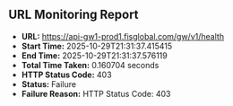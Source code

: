 ## URL Monitoring Report

- **URL:** https://api-gw1-prod1.fisglobal.com/gw/v1/health
- **Start Time:** 2025-10-29T21:31:37.415415
- **End Time:** 2025-10-29T21:31:37.576119
- **Total Time Taken:** 0.160704 seconds
- **HTTP Status Code:** 403
- **Status:** Failure
- **Failure Reason:** HTTP Status Code: 403
